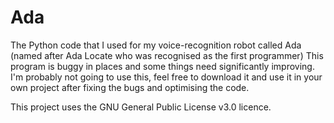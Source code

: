 # Ada
The Python code that I used for my voice-recognition robot called Ada (named after Ada Locate who was recognised as the first programmer)
This program is buggy in places and some things need significantly improving. I'm probably not going to use this, feel free to download it and use it in your own project after fixing the bugs and optimising the code.


This project uses the GNU General Public License v3.0 licence.
